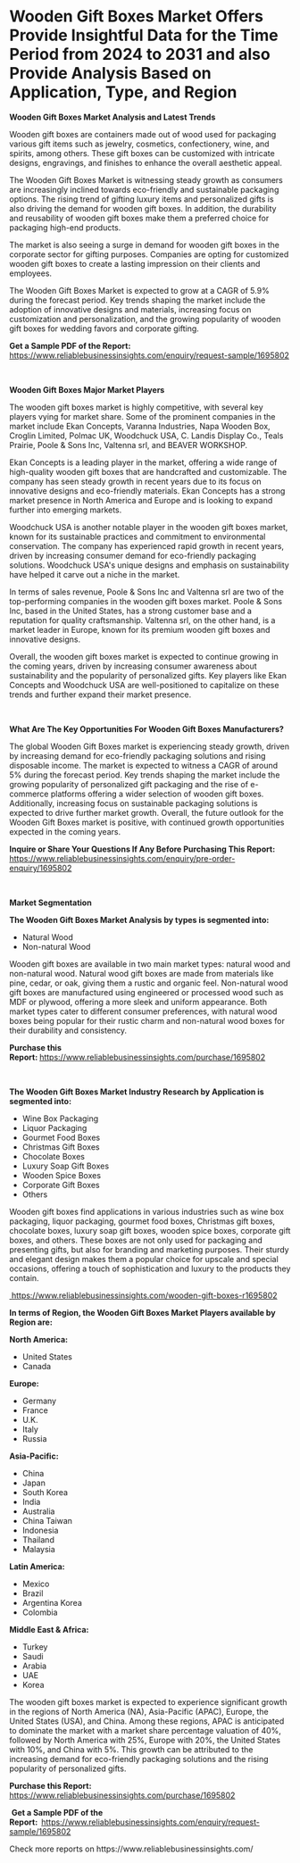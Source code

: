 <p><h1>Wooden Gift Boxes Market Offers Provide Insightful Data for the Time Period from 2024 to 2031 and also Provide Analysis Based on Application, Type, and Region</h1></p><p><strong>Wooden Gift Boxes Market Analysis and Latest Trends</strong></p>
<p><p>Wooden gift boxes are containers made out of wood used for packaging various gift items such as jewelry, cosmetics, confectionery, wine, and spirits, among others. These gift boxes can be customized with intricate designs, engravings, and finishes to enhance the overall aesthetic appeal.</p><p>The Wooden Gift Boxes Market is witnessing steady growth as consumers are increasingly inclined towards eco-friendly and sustainable packaging options. The rising trend of gifting luxury items and personalized gifts is also driving the demand for wooden gift boxes. In addition, the durability and reusability of wooden gift boxes make them a preferred choice for packaging high-end products.</p><p>The market is also seeing a surge in demand for wooden gift boxes in the corporate sector for gifting purposes. Companies are opting for customized wooden gift boxes to create a lasting impression on their clients and employees.</p><p>The Wooden Gift Boxes Market is expected to grow at a CAGR of 5.9% during the forecast period. Key trends shaping the market include the adoption of innovative designs and materials, increasing focus on customization and personalization, and the growing popularity of wooden gift boxes for wedding favors and corporate gifting.</p></p>
<p><strong>Get a Sample PDF of the Report:&nbsp;</strong> <a href="https://www.reliablebusinessinsights.com/enquiry/request-sample/1695802">https://www.reliablebusinessinsights.com/enquiry/request-sample/1695802</a></p>
<p>&nbsp;</p>
<p><strong>Wooden Gift Boxes Major Market Players</strong></p>
<p><p>The wooden gift boxes market is highly competitive, with several key players vying for market share. Some of the prominent companies in the market include Ekan Concepts, Varanna Industries, Napa Wooden Box, Croglin Limited, Polmac UK, Woodchuck USA, C. Landis Display Co., Teals Prairie, Poole & Sons Inc, Valtenna srl, and BEAVER WORKSHOP.</p><p>Ekan Concepts is a leading player in the market, offering a wide range of high-quality wooden gift boxes that are handcrafted and customizable. The company has seen steady growth in recent years due to its focus on innovative designs and eco-friendly materials. Ekan Concepts has a strong market presence in North America and Europe and is looking to expand further into emerging markets.</p><p>Woodchuck USA is another notable player in the wooden gift boxes market, known for its sustainable practices and commitment to environmental conservation. The company has experienced rapid growth in recent years, driven by increasing consumer demand for eco-friendly packaging solutions. Woodchuck USA's unique designs and emphasis on sustainability have helped it carve out a niche in the market.</p><p>In terms of sales revenue, Poole & Sons Inc and Valtenna srl are two of the top-performing companies in the wooden gift boxes market. Poole & Sons Inc, based in the United States, has a strong customer base and a reputation for quality craftsmanship. Valtenna srl, on the other hand, is a market leader in Europe, known for its premium wooden gift boxes and innovative designs.</p><p>Overall, the wooden gift boxes market is expected to continue growing in the coming years, driven by increasing consumer awareness about sustainability and the popularity of personalized gifts. Key players like Ekan Concepts and Woodchuck USA are well-positioned to capitalize on these trends and further expand their market presence.</p></p>
<p>&nbsp;</p>
<p><strong>What Are The Key Opportunities For Wooden Gift Boxes Manufacturers?</strong></p>
<p><p>The global Wooden Gift Boxes market is experiencing steady growth, driven by increasing demand for eco-friendly packaging solutions and rising disposable income. The market is expected to witness a CAGR of around 5% during the forecast period. Key trends shaping the market include the growing popularity of personalized gift packaging and the rise of e-commerce platforms offering a wider selection of wooden gift boxes. Additionally, increasing focus on sustainable packaging solutions is expected to drive further market growth. Overall, the future outlook for the Wooden Gift Boxes market is positive, with continued growth opportunities expected in the coming years.</p></p>
<p><strong>Inquire or Share Your Questions If Any Before Purchasing This Report:</strong> <a href="https://www.reliablebusinessinsights.com/enquiry/pre-order-enquiry/1695802">https://www.reliablebusinessinsights.com/enquiry/pre-order-enquiry/1695802</a></p>
<p>&nbsp;</p>
<p><strong>Market Segmentation</strong></p>
<p><strong>The Wooden Gift Boxes Market Analysis by types is segmented into:</strong></p>
<p><ul><li>Natural Wood</li><li>Non-natural Wood</li></ul></p>
<p><p>Wooden gift boxes are available in two main market types: natural wood and non-natural wood. Natural wood gift boxes are made from materials like pine, cedar, or oak, giving them a rustic and organic feel. Non-natural wood gift boxes are manufactured using engineered or processed wood such as MDF or plywood, offering a more sleek and uniform appearance. Both market types cater to different consumer preferences, with natural wood boxes being popular for their rustic charm and non-natural wood boxes for their durability and consistency.</p></p>
<p><strong>Purchase this Report:&nbsp;</strong><a href="https://www.reliablebusinessinsights.com/purchase/1695802">https://www.reliablebusinessinsights.com/purchase/1695802</a></p>
<p>&nbsp;</p>
<p><strong>The Wooden Gift Boxes Market Industry Research by Application is segmented into:</strong></p>
<p><ul><li>Wine Box Packaging</li><li>Liquor Packaging</li><li>Gourmet Food Boxes</li><li>Christmas Gift Boxes</li><li>Chocolate Boxes</li><li>Luxury Soap Gift Boxes</li><li>Wooden Spice Boxes</li><li>Corporate Gift Boxes</li><li>Others</li></ul></p>
<p><p>Wooden gift boxes find applications in various industries such as wine box packaging, liquor packaging, gourmet food boxes, Christmas gift boxes, chocolate boxes, luxury soap gift boxes, wooden spice boxes, corporate gift boxes, and others. These boxes are not only used for packaging and presenting gifts, but also for branding and marketing purposes. Their sturdy and elegant design makes them a popular choice for upscale and special occasions, offering a touch of sophistication and luxury to the products they contain.</p></p>
<p><a href="https://www.reliablebusinessinsights.com/wooden-gift-boxes-r1695802">&nbsp;https://www.reliablebusinessinsights.com/wooden-gift-boxes-r1695802</a></p>
<p><strong>In terms of Region, the Wooden Gift Boxes Market Players available by Region are:</strong></p>
<p>
    <p> <strong> North America: </strong>
        <ul>
            <li>United States</li>
            <li>Canada</li>
        </ul>
        </p> 
    <p> <strong> Europe: </strong>
        <ul>
            <li>Germany</li>
            <li>France</li>
            <li>U.K.</li>
            <li>Italy</li>
            <li>Russia</li>
        </ul>
        </p> 
    <p> <strong> Asia-Pacific: </strong>
        <ul>
            <li>China</li>
            <li>Japan</li>
            <li>South Korea</li>
            <li>India</li>
            <li>Australia</li>
            <li>China Taiwan</li>
            <li>Indonesia</li>
            <li>Thailand</li>
            <li>Malaysia</li>
        </ul>
        </p> 
    <p> <strong> Latin America: </strong>
        <ul>
            <li>Mexico</li>
            <li>Brazil</li>
            <li>Argentina Korea</li>
            <li>Colombia</li>
        </ul>
        </p> 
    <p> <strong> Middle East & Africa: </strong>
        <ul>
            <li>Turkey</li>
            <li>Saudi</li>
            <li>Arabia</li>
            <li>UAE</li>
            <li>Korea</li>
        </ul>
    </p>
    </p>
<p><p>The wooden gift boxes market is expected to experience significant growth in the regions of North America (NA), Asia-Pacific (APAC), Europe, the United States (USA), and China. Among these regions, APAC is anticipated to dominate the market with a market share percentage valuation of 40%, followed by North America with 25%, Europe with 20%, the United States with 10%, and China with 5%. This growth can be attributed to the increasing demand for eco-friendly packaging solutions and the rising popularity of personalized gifts.</p></p>
<p><strong>Purchase this Report: </strong><a href="https://www.reliablebusinessinsights.com/purchase/1695802">https://www.reliablebusinessinsights.com/purchase/1695802</a></p>
<p>&nbsp;<strong>Get a Sample PDF of the Report:&nbsp;&nbsp;</strong><a href="https://www.reliablebusinessinsights.com/enquiry/request-sample/1695802">https://www.reliablebusinessinsights.com/enquiry/request-sample/1695802</a></p>
<p><strong></strong></p>
<p>Check more reports on https://www.reliablebusinessinsights.com/</p>